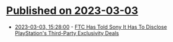 # [Published on 2023-03-03](index.md)

* [2023-03-03, 15:28:00](https://games.slashdot.org/story/23/03/03/1528212/ftc-has-told-sony-it-has-to-disclose-playstations-third-party-exclusivity-deals?utm_source=rss1.0mainlinkanon&utm_medium=feed) - [FTC Has Told Sony It Has To Disclose PlayStation's Third-Party Exclusivity Deals](https://games.slashdot.org/story/23/03/03/1528212/ftc-has-told-sony-it-has-to-disclose-playstations-third-party-exclusivity-deals?utm_source=rss1.0mainlinkanon&utm_medium=feed)
